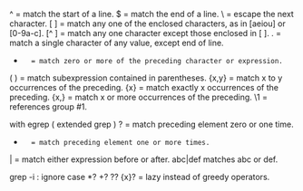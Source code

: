 

^       = match the start of a line.
$       = match the end of a line.
\       = escape the next character.
[ ]     = match any one of the enclosed characters, as in [aeiou] or [0-9a-c].
[^ ]    = match any one character except those enclosed in [ ].
.       = match a single character of any value, except end of line.
*       = match zero or more of the preceding character or expression.
\( \)   = match subexpression contained in parentheses.
\{x,y\} = match x to y occurrences of the preceding.
\{x\}   = match exactly x occurrences of the preceding.
\{x,\}  = match x or more occurrences of the preceding.
\1      = references group #1.

with egrep ( extended grep )
?       = match preceding element zero or one time.
+       = match preceding element one or more times.
|       = match either expression before or after. abc|def matches abc or def.

grep -i : ignore case
*? +? ?? {x}? = lazy instead of greedy operators.
